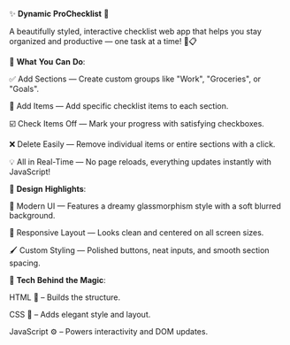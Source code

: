 ✨  **Dynamic** **ProChecklist**  📝

A beautifully styled, interactive checklist web app that helps you stay organized and productive — one task at a time! 💪📋

🎯 **What** **You** **Can** **Do**:

✅ Add Sections — Create custom groups like "Work", "Groceries", or "Goals".

🧾 Add Items — Add specific checklist items to each section.

☑️ Check Items Off — Mark your progress with satisfying checkboxes.

❌ Delete Easily — Remove individual items or entire sections with a click.

💡 All in Real-Time — No page reloads, everything updates instantly with JavaScript!


🎨 **Design** **Highlights**:

🌈 Modern UI — Features a dreamy glassmorphism style with a soft blurred background.

📱 Responsive Layout — Looks clean and centered on all screen sizes.

🖌️ Custom Styling — Polished buttons, neat inputs, and smooth section spacing.


🧠 **Tech** **Behind** **the** **Magic**:

HTML 🧱 – Builds the structure.


CSS 🎨 – Adds elegant style and layout.


JavaScript ⚙️ – Powers interactivity and DOM updates.


